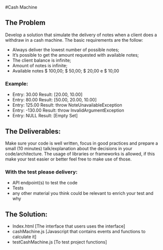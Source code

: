 #Cash Machine

## The Problem

Develop a solution that simulate the delivery of notes when a client does a withdraw in a cash machine.
The basic requirements are the follow:
- Always deliver the lowest number of possible notes;
- It’s possible to get the amount requested with available notes;
- The client balance is infinite;
- Amount of notes is infinite;
- Available notes $ 100,00; $ 50,00; $ 20,00 e $ 10,00

### Example:

- Entry: 30.00
  Result: [20.00, 10.00]
- Entry: 80.00
  Result: [50.00, 20.00, 10.00]
- Entry: 125.00
  Result: throw NoteUnavailableException
- Entry: -130.00
  Result: throw InvalidArgumentException
- Entry: NULL
  Result: [Empty Set]

## The Deliverables:

Make sure your code is well written, focus in good practices and prepare a small (10 minutes) talk/explanation about the decisions in your code/architecture. 
The usage of libraries or frameworks is allowed, if this make your test easier or better feel free to make use of those.

### With the test please delivery:

- API endpoint(s) to test the code
- Tests
- any other material you think could be relevant to enrich your test and why

## The Solution:

- Index.html [The interface that users uses the interface]
- cashMachine.js [Javascript that contains events and functions to calculate it]
- testCashMachine.js [To test project functions]